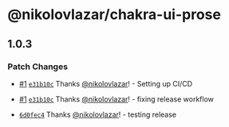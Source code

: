 # @nikolovlazar/chakra-ui-prose

## 1.0.3

### Patch Changes

- [#1](https://github.com/nikolovlazar/chakra-ui-prose/pull/1) [`e31b10c`](https://github.com/nikolovlazar/chakra-ui-prose/commit/e31b10ca4f7b26dbf64bd03adc081664067774bc) Thanks [@nikolovlazar](https://github.com/nikolovlazar)! - Setting up CI/CD

* [#1](https://github.com/nikolovlazar/chakra-ui-prose/pull/1) [`e31b10c`](https://github.com/nikolovlazar/chakra-ui-prose/commit/e31b10ca4f7b26dbf64bd03adc081664067774bc) Thanks [@nikolovlazar](https://github.com/nikolovlazar)! - fixing release workflow

- [`6d0fec4`](https://github.com/nikolovlazar/chakra-ui-prose/commit/6d0fec4c0e32f40ad40b1286415acad07ba73c5d) Thanks [@nikolovlazar](https://github.com/nikolovlazar)! - testing release
